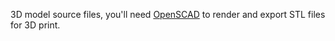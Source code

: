 3D model source files, you'll need [OpenSCAD](https://openscad.org/) to render and export STL files for 3D print. 